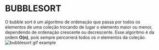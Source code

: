 # BUBBLESORT

  O bubble sort é um algorítmo de ordenação que passa por todos os elementos 
de uma coleção trocando de lugar o elemento maior ou menor, dependendo de ordenação
crescente ou decrescente.
  Esse algoritmo é da ordem **O(n)**, pois sempre percorrerá todos os *n* elementos da coleção.
![bubblesort gif example](https://www.google.com/url?sa=i&url=https%3A%2F%2Fcommons.wikimedia.org%2Fwiki%2FFile%3ABubble-sort.gif&psig=AOvVaw0tKxX3ipWKxEfk2rpspKSJ&ust=1609329697881000&source=images&cd=vfe&ved=0CAIQjRxqFwoTCMCn0ruS8-0CFQAAAAAdAAAAABAD)
